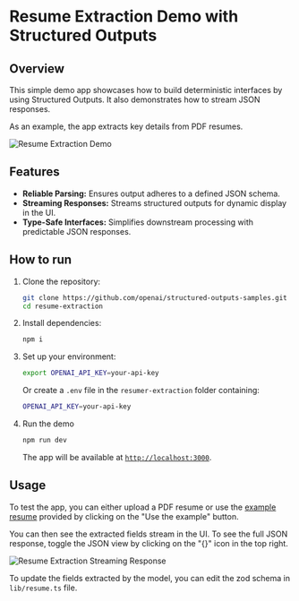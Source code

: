 # Resume Extraction Demo with Structured Outputs

## Overview

This simple demo app showcases how to build deterministic interfaces by using Structured Outputs. It also demonstrates how to stream JSON responses.

As an example, the app extracts key details from PDF resumes.

![Resume Extraction Demo](https://openaiassets.blob.core.windows.net/$web/API/sample_apps/resume-extraction-demo.gif)

## Features

- **Reliable Parsing:** Ensures output adheres to a defined JSON schema.
- **Streaming Responses:** Streams structured outputs for dynamic display in the UI.
- **Type-Safe Interfaces:** Simplifies downstream processing with predictable JSON responses.

## How to run

1. Clone the repository:

   ```bash
   git clone https://github.com/openai/structured-outputs-samples.git
   cd resume-extraction
   ```

2. Install dependencies:

   ```bash
   npm i
   ```

3. Set up your environment:

   ```bash
   export OPENAI_API_KEY=your-api-key
   ```

   Or create a `.env` file in the `resumer-extraction` folder containing:

   ```bash
   OPENAI_API_KEY=your-api-key
   ```

4. Run the demo

   ```bash
   npm run dev
   ```

   The app will be available at [`http://localhost:3000`](http://localhost:3000).

## Usage

To test the app, you can either upload a PDF resume or use the [example resume](./public/example_resume.pdf) provided by clicking on the "Use the example" button.

You can then see the extracted fields stream in the UI. To see the full JSON response, toggle the JSON view by clicking on the "{}" icon in the top right.

![Resume Extraction Streaming Response](https://openaiassets.blob.core.windows.net/$web/API/sample_apps/resume-extraction-streaming-response.gif)

To update the fields extracted by the model, you can edit the zod schema in `lib/resume.ts` file.
